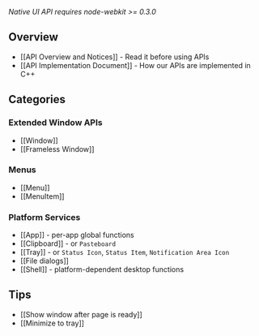 _Native UI API requires node-webkit >= 0.3.0_

## Overview

* [[API Overview and Notices]] - Read it before using APIs
* [[API Implementation Document]] - How our APIs are implemented in C++

## Categories

### Extended Window APIs

* [[Window]]
* [[Frameless Window]]

### Menus

* [[Menu]]
* [[MenuItem]]

### Platform Services

* [[App]] - per-app global functions
* [[Clipboard]] - or `Pasteboard`
* [[Tray]] - or `Status Icon`, `Status Item`, `Notification Area Icon`
* [[File dialogs]]
* [[Shell]] - platform-dependent desktop functions

## Tips

* [[Show window after page is ready]]
* [[Minimize to tray]]
